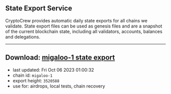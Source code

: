 ## State Export Service
CryptoCrew provides automatic daily state exports for all chains we validate. State export files can be used as genesis files and are a snapshot of the current blockchain state, including all validators, accounts, balances and delegations.

---
**Download: [migaloo-1 state export](https://dl.ccvalidators.com/SERVICE/migaloo/migaloo-1_export_3520588.json)**
---

- last updated: Fri Oct 06 2023 01:00:32
- chain id: `migaloo-1`
- export height: `3520588`
- use for: airdrops, local tests, chain recovery
